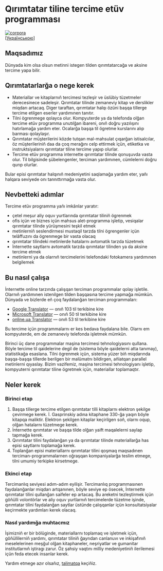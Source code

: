 # Qırımtatar tiline tercime etüv programması
[![corpora](https://github.com/prosvita/QIRIMTATARTILI/actions/workflows/corpora.yml/badge.svg)](https://github.com/prosvita/QIRIMTATARTILI/actions/workflows/corpora.yml)  
[[Українською](README.uk.md)]

## Maqsadımız

Dünyada kim olsa olsun metinni istegen tilden qırımtatarcağa ve aksine tercime yapa bilir.

## Qırımtatarlarğa o nege kerek

* Materiallar ve kitaplarnıñ tercimesi tezleşir ve üslübiy tüzetmeler derecesinece sadeleşir. Qırımtatar tilinde zemaneviy kitap ve derslikler miqdarı artacaq. Diger taraftan, qırımtatar halqı özüni başqa tillerge tercime etilgen eserler yardımınen tanıtır.
* Tilni ögrenmege qolayca olur. Kompyuterde ya da telefonda olğan tercime etüv programma unutılğan ibareni, onıñ doğru yazılışını hatırlamağa yardım eter. Ocalarğa başqa til ögretme kurslarını alıp barması qolaylaşır.
* Qırımtatar müşterilerini közde tutqan mal-mahsulat çıqarğan istisalcılar, öz müşterileriniñ daa da çoq merağını celp ettirmek içün, etiketka ve instruktsiyalarnı qırımtatar tiline tercime yapıp olurlar.
* Tercime etüv programma internette qırımtatar tilinde qonuşuvda vasta olur. Til bilgisinde şübelengenler, terciman yardımınen, cümlelerni doğru qurıp olurlar.

Bular episi qırımtatar halqınıñ medeniyetini saqlamağa yardım eter, yañı halqara seviyede onı tannıttırmağa vasta olur.

## Nevbetteki adımlar

Tercime etüv programma yañı imkânlar yaratır:

* çetel meşur aliy oquv yurtlarında qırımtatar tiliniñ ögrenmek
* ofis içün ve biznes içün mahsus alet-programma işletip, vesiqalar qırımtatar tilinde yürüşmesini teşkil etmek
* metinlerniñ seslendirmesi mustaqil tarzda tilni ögrengenler içün telâffuzını da ögrenmege bir vasta olacaq
* qırımtatar tilindeki metinlerde hatalarnı avtomatik tarzda tüzetmek
* İnternette saytlarnı avtomatik tarzda qırımtatar tilinden ya da aksine tercime etmek
* metinlerni ya da olarnıñ tercimelerini telefondaki fotokamera yardımınen belgilemek

## Bu nasıl çalışa

İnternette online tarzında çalışqan terciman programmalar qolay işletile. Olarnıñ yardımınen istenilgen tilden başqasına tercime yapmağa mümkün. Dünyada ve bizlerde eñ çoq faydalanğan terciman programmaları:

  - [Google Translator](https://translate.google.com) — onıñ 103 til terkibine kire
  - [Microsoft Translator](http://www.bing.com/translator/) — onıñ 50 til terkibine kire
  - [online.ua Translator](http://pereklad.online.ua/ukr/yazyki/) — onıñ 53 til terkibine kire

Bu tercime içün programmalarnı er kes bedava faydalana bile. Olarnı em kompyuterde, em de zemaneviy telefonda işletmek mümkün.

Birinci üç dane programmalar maşina tercimesi tehnologiyasını qullana. Böyle tercime til qaidelerine degil de (sistema böyle qaidelerni atta tanımay), statistikağa esaslana. Tilni ögrenmek içün, sistema yüzer biñ miqdarında başqa-başqa tillerde berilgen bir malümatnı bildirgen, añlatqan parallel metinlerni qıyaslay. Bizim vazifemiz, maşina tercimesi tehnologiyanı işletip, kompyuterni qırımtatar tiline ögretmek içün, materiallar toplamaqtır.

## Neler kerek

### Birinci etap

1. Başqa tillerge tercime etilgen qırımtatar tilli kitaplarnı elektron şekilge çevirmege kerek. İ. Gasprinskiy adına kitaphane 330-ğa yaqın böyle kitapqa maliktir. Elektron şekilgen kitaplar keçirilgen soñ, olarnı oqup, olğan hatalarnı tüzetmege kerek.
2. İnternette qırımtatar ve başqa tilde olğan yaift maqalelerni saylap tapmağa kerek.
3. Qırımtatar tilini faydalanğan ya da qırımtatar tilinde materiallarğa has episi saytlarnı toplamağa kerek.
4. Toplanğan episi materiallarnı qırımtatar tilini qoşmaq maqsadınen terciman-programmalarnen oğraşqan kompaniyalarğa teslim etmege, tilni umumiy terkipke kirsetmege.

### Ekinci etap

Tercimanlıq seviyesi adım-adım eyilişir. Tercimanlıq programmasınen faydalanğanlar miqdarı artqanınen, böyle seviye ep ösecek, İnternette qırımtatar tilini qullanğan saifeler ep artacaq. Bu areketni tezleştirmek içün göñülli volontörlar ve aliy oquv yurtlarnıñ tercimelerde tüzetme işinde, qırımtatar tilini faydalanğan saytlar üstünde çalışqanlar içün konsultatsiyalar keçirmekte yardımları kerek olacaq.

### Nasıl yardımğa muhtacmız

İşimizniñ er bir bölüginde, materiallarnı toplamaq ve işletmek içün, göñüllilerniñ yardımı, qırımtatar tiliniñ ğayrıdan canlanuvı ve inkişafınıñ meselelerinen meşğul olğan kitaphaneler, neşriyatlar ve gumanitar institutlarnıñ iştiragı zarur. Öz şahsiy vaqtını milliy medeniyetiniñ ilerilemesi içün feda etecek insanlar kerek.

Yardım etmege azır olsañız, [talimatqa](CONTRIBUTING.md) keçiñiz.
